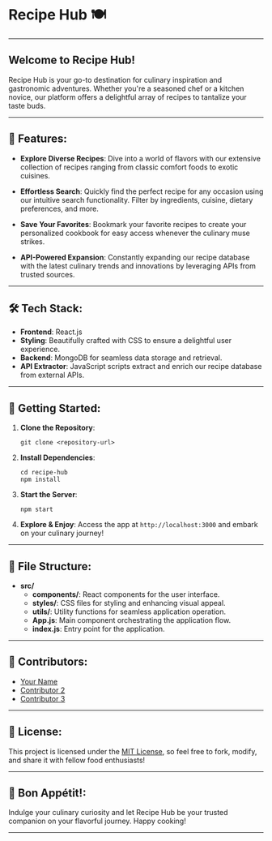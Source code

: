 # Recipe Hub 🍽️

---

## Welcome to Recipe Hub!

Recipe Hub is your go-to destination for culinary inspiration and gastronomic adventures. Whether you're a seasoned chef or a kitchen novice, our platform offers a delightful array of recipes to tantalize your taste buds.

---

## 🌟 Features:

- **Explore Diverse Recipes**: Dive into a world of flavors with our extensive collection of recipes ranging from classic comfort foods to exotic cuisines.
  
- **Effortless Search**: Quickly find the perfect recipe for any occasion using our intuitive search functionality. Filter by ingredients, cuisine, dietary preferences, and more.

- **Save Your Favorites**: Bookmark your favorite recipes to create your personalized cookbook for easy access whenever the culinary muse strikes.

- **API-Powered Expansion**: Constantly expanding our recipe database with the latest culinary trends and innovations by leveraging APIs from trusted sources.

---

## 🛠️ Tech Stack:

- **Frontend**: React.js
- **Styling**: Beautifully crafted with CSS to ensure a delightful user experience.
- **Backend**: MongoDB for seamless data storage and retrieval.
- **API Extractor**: JavaScript scripts extract and enrich our recipe database from external APIs.

---

## 🚀 Getting Started:

1. **Clone the Repository**:

    ```
    git clone <repository-url>
    ```

2. **Install Dependencies**:

    ```
    cd recipe-hub
    npm install
    ```

3. **Start the Server**:

    ```
    npm start
    ```

4. **Explore & Enjoy**: Access the app at `http://localhost:3000` and embark on your culinary journey!

---

## 📁 File Structure:

- **src/**
  - **components/**: React components for the user interface.
  - **styles/**: CSS files for styling and enhancing visual appeal.
  - **utils/**: Utility functions for seamless application operation.
  - **App.js**: Main component orchestrating the application flow.
  - **index.js**: Entry point for the application.

---

## 🤝 Contributors:

- [Your Name](https://github.com/yourusername)
- [Contributor 2](https://github.com/contributor2)
- [Contributor 3](https://github.com/contributor3)

---

## 📜 License:

This project is licensed under the [MIT License](LICENSE), so feel free to fork, modify, and share it with fellow food enthusiasts!

---

## 🍴 Bon Appétit!:

Indulge your culinary curiosity and let Recipe Hub be your trusted companion on your flavorful journey. Happy cooking!

---
